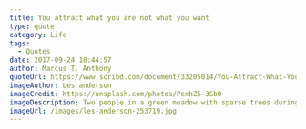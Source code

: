 ```yaml
---
title: You attract what you are not what you want
type: quote
category: Life
tags:
  - Quotes
date: 2017-09-24 18:44:57
author: Marcus T. Anthony
quoteUrl: https://www.scribd.com/document/33205014/You-Attract-What-You-Are-Not-What-You-Want
imageAuthor: Les anderson
imageCredit: https://unsplash.com/photos/PexhZ5-3Gb0
imageDescription: Two people in a green meadow with sparse trees during sunset
imageUrl: /images/les-anderson-253719.jpg
---
```

